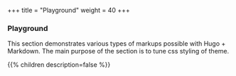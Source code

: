 +++
title = "Playground"
weight = 40
+++

### Playground

This section demonstrates various types of markups possible with Hugo + Markdown. The 
main purpose of the section is to tune css styling of theme.

{{% children description=false %}}
